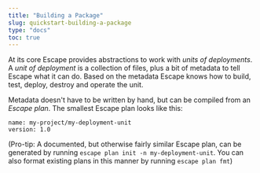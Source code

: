 ```yaml
---
title: "Building a Package"
slug: quickstart-building-a-package
type: "docs"
toc: true
---
```


At its core Escape provides abstractions to work with _units of deployments_. A
_unit of deployment_ is a collection of files, plus a bit of metadata to tell
Escape what it can do. Based on the metadata Escape knows how to build, test,
deploy, destroy and operate the unit.

Metadata doesn't have to be written by hand, but can be compiled from an
_Escape plan_. The smallest Escape plan looks like this:

```
name: my-project/my-deployment-unit
version: 1.0
```

(Pro-tip: A documented, but otherwise fairly similar Escape plan, can be
generated by running `escape plan init -n my-deployment-unit`. You can also
format existing plans in this manner by running `escape plan fmt`)
